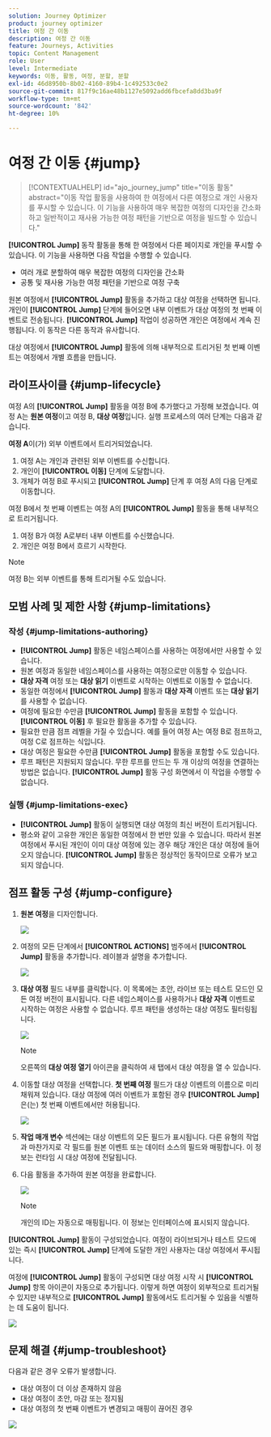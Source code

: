 ```yaml
---
solution: Journey Optimizer
product: journey optimizer
title: 여정 간 이동
description: 여정 간 이동
feature: Journeys, Activities
topic: Content Management
role: User
level: Intermediate
keywords: 이동, 활동, 여정, 분할, 분할
exl-id: 46d8950b-8b02-4160-89b4-1c492533c0e2
source-git-commit: 817f9c16ae48b1127e5092add6fbcefa8dd3ba9f
workflow-type: tm+mt
source-wordcount: '842'
ht-degree: 10%

---
```


# 여정 간 이동 {#jump}

>[!CONTEXTUALHELP]
>id="ajo_journey_jump"
>title="이동 활동"
>abstract="이동 작업 활동을 사용하여 한 여정에서 다른 여정으로 개인 사용자를 푸시할 수 있습니다. 이 기능을 사용하여 매우 복잡한 여정의 디자인을 간소화하고 일반적이고 재사용 가능한 여정 패턴을 기반으로 여정을 빌드할 수 있습니다."

**[!UICONTROL Jump]** 동작 활동을 통해 한 여정에서 다른 페이지로 개인을 푸시할 수 있습니다. 이 기능을 사용하면 다음 작업을 수행할 수 있습니다.

* 여러 개로 분할하여 매우 복잡한 여정의 디자인을 간소화
* 공통 및 재사용 가능한 여정 패턴을 기반으로 여정 구축

원본 여정에서 **[!UICONTROL Jump]** 활동을 추가하고 대상 여정을 선택하면 됩니다. 개인이 **[!UICONTROL Jump]** 단계에 들어오면 내부 이벤트가 대상 여정의 첫 번째 이벤트로 전송됩니다. **[!UICONTROL Jump]** 작업이 성공하면 개인은 여정에서 계속 진행됩니다. 이 동작은 다른 동작과 유사합니다.

대상 여정에서 **[!UICONTROL Jump]** 활동에 의해 내부적으로 트리거된 첫 번째 이벤트는 여정에서 개별 흐름을 만듭니다.

## 라이프사이클 {#jump-lifecycle}

여정 A의 **[!UICONTROL Jump]** 활동을 여정 B에 추가했다고 가정해 보겠습니다. 여정 A는 **원본 여정**&#x200B;이고 여정 B, **대상 여정**입니다.
실행 프로세스의 여러 단계는 다음과 같습니다.

**여정 A**&#x200B;이(가) 외부 이벤트에서 트리거되었습니다.

1. 여정 A는 개인과 관련된 외부 이벤트를 수신합니다.
1. 개인이 **[!UICONTROL 이동]** 단계에 도달합니다.
1. 개체가 여정 B로 푸시되고 **[!UICONTROL Jump]** 단계 후 여정 A의 다음 단계로 이동합니다.

여정 B에서 첫 번째 이벤트는 여정 A의 **[!UICONTROL Jump]** 활동을 통해 내부적으로 트리거됩니다.

1. 여정 B가 여정 A로부터 내부 이벤트를 수신했습니다.
1. 개인은 여정 B에서 흐르기 시작한다.

>[!NOTE]
>
>여정 B는 외부 이벤트를 통해 트리거될 수도 있습니다.

## 모범 사례 및 제한 사항 {#jump-limitations}

### 작성 {#jump-limitations-authoring}

* **[!UICONTROL Jump]** 활동은 네임스페이스를 사용하는 여정에서만 사용할 수 있습니다.
* 원본 여정과 동일한 네임스페이스를 사용하는 여정으로만 이동할 수 있습니다.
* **대상 자격** 여정 또는 **대상 읽기** 이벤트로 시작하는 이벤트로 이동할 수 없습니다.
* 동일한 여정에서 **[!UICONTROL Jump]** 활동과 **대상 자격** 이벤트 또는 **대상 읽기**&#x200B;를 사용할 수 없습니다.
* 여정에 필요한 수만큼 **[!UICONTROL Jump]** 활동을 포함할 수 있습니다. **[!UICONTROL 이동]** 후 필요한 활동을 추가할 수 있습니다.
* 필요한 만큼 점프 레벨을 가질 수 있습니다. 예를 들어 여정 A는 여정 B로 점프하고, 여정 C로 점프하는 식입니다.
* 대상 여정은 필요한 수만큼 **[!UICONTROL Jump]** 활동을 포함할 수도 있습니다.
* 루프 패턴은 지원되지 않습니다. 무한 루프를 만드는 두 개 이상의 여정을 연결하는 방법은 없습니다. **[!UICONTROL Jump]** 활동 구성 화면에서 이 작업을 수행할 수 없습니다.

### 실행 {#jump-limitations-exec}

* **[!UICONTROL Jump]** 활동이 실행되면 대상 여정의 최신 버전이 트리거됩니다.
* 평소와 같이 고유한 개인은 동일한 여정에서 한 번만 있을 수 있습니다. 따라서 원본 여정에서 푸시된 개인이 이미 대상 여정에 있는 경우 해당 개인은 대상 여정에 들어오지 않습니다. **[!UICONTROL Jump]** 활동은 정상적인 동작이므로 오류가 보고되지 않습니다.

## 점프 활동 구성 {#jump-configure}

1. **원본 여정**&#x200B;을 디자인합니다.

   ![](assets/jump1.png)

1. 여정의 모든 단계에서 **[!UICONTROL ACTIONS]** 범주에서 **[!UICONTROL Jump]** 활동을 추가합니다. 레이블과 설명을 추가합니다.

   ![](assets/jump2.png)

1. **대상 여정** 필드 내부를 클릭합니다.
이 목록에는 초안, 라이브 또는 테스트 모드인 모든 여정 버전이 표시됩니다. 다른 네임스페이스를 사용하거나 **대상 자격** 이벤트로 시작하는 여정은 사용할 수 없습니다. 루프 패턴을 생성하는 대상 여정도 필터링됩니다.

   ![](assets/jump3.png)

   >[!NOTE]
   >
   >오른쪽의 **대상 여정 열기** 아이콘을 클릭하여 새 탭에서 대상 여정을 열 수 있습니다.

1. 이동할 대상 여정을 선택합니다.
**첫 번째 여정** 필드가 대상 이벤트의 이름으로 미리 채워져 있습니다. 대상 여정에 여러 이벤트가 포함된 경우 **[!UICONTROL Jump]**&#x200B;은(는) 첫 번째 이벤트에서만 허용됩니다.

   ![](assets/jump4.png)

1. **작업 매개 변수** 섹션에는 대상 이벤트의 모든 필드가 표시됩니다. 다른 유형의 작업과 마찬가지로 각 필드를 원본 이벤트 또는 데이터 소스의 필드와 매핑합니다. 이 정보는 런타임 시 대상 여정에 전달됩니다.
1. 다음 활동을 추가하여 원본 여정을 완료합니다.

   ![](assets/jump5.png)


   >[!NOTE]
   >
   >개인의 ID는 자동으로 매핑됩니다. 이 정보는 인터페이스에 표시되지 않습니다.

**[!UICONTROL Jump]** 활동이 구성되었습니다. 여정이 라이브되거나 테스트 모드에 있는 즉시 **[!UICONTROL Jump]** 단계에 도달한 개인 사용자는 대상 여정에서 푸시됩니다.

여정에 **[!UICONTROL Jump]** 활동이 구성되면 대상 여정 시작 시 **[!UICONTROL Jump]** 항목 아이콘이 자동으로 추가됩니다. 이렇게 하면 여정이 외부적으로 트리거될 수 있지만 내부적으로 **[!UICONTROL Jump]** 활동에서도 트리거될 수 있음을 식별하는 데 도움이 됩니다.

![](assets/jump7.png)

## 문제 해결 {#jump-troubleshoot}

다음과 같은 경우 오류가 발생합니다.
* 대상 여정이 더 이상 존재하지 않음
* 대상 여정이 초안, 마감 또는 정지됨
* 대상 여정의 첫 번째 이벤트가 변경되고 매핑이 끊어진 경우

![](assets/jump6.png)
